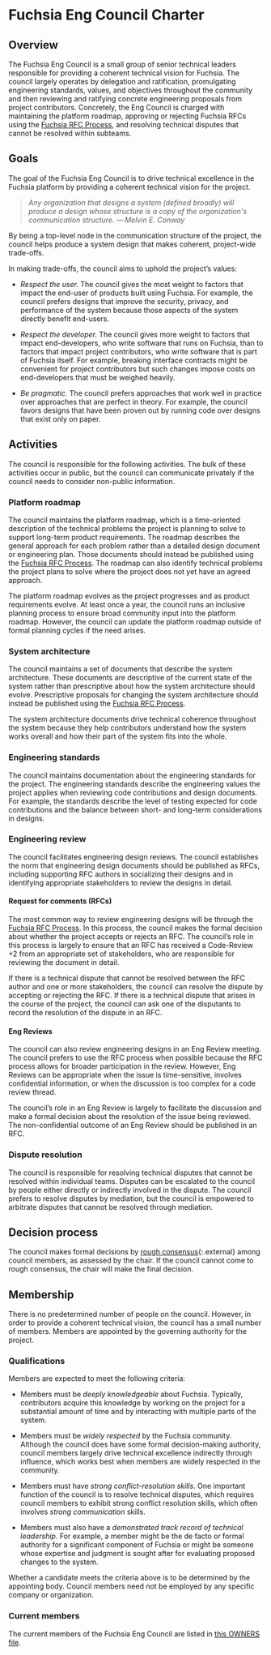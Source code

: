 # Fuchsia Eng Council Charter

## Overview

The Fuchsia Eng Council is a small group of senior technical leaders
responsible for providing a coherent technical vision for Fuchsia. The council
largely operates by delegation and ratification, promulgating engineering
standards, values, and objectives throughout the community and then reviewing
and ratifying concrete engineering proposals from project contributors.
Concretely, the Eng Council is charged with maintaining the platform roadmap,
approving or rejecting Fuchsia RFCs using the
[Fuchsia RFC Process][rfc-process], and resolving technical disputes that
cannot be resolved within subteams.

## Goals

The goal of the Fuchsia Eng Council is to drive technical excellence in the
Fuchsia platform by providing a coherent technical vision for the project.

> *Any organization that designs a system (defined broadly) will produce a
> design whose structure is a copy of the organization's communication
> structure. — Melvin E. Conway*

By being a top-level node in the communication structure of the project, the
council helps produce a system design that makes coherent, project-wide
trade-offs.

In making trade-offs, the council aims to uphold the project’s values:

 * *Respect the user.* The council gives the most weight to factors that impact
   the end-user of products built using Fuchsia. For example, the council
   prefers designs that improve the security, privacy, and performance of the
   system because those aspects of the system directly benefit end-users.

 * *Respect the developer.* The council gives more weight to factors that
   impact end-developers, who write software that runs on Fuchsia, than to
   factors that impact project contributors, who write software that is part of
   Fuchsia itself. For example, breaking interface contracts might be
   convenient for project contributors but such changes impose costs on
   end-developers that must be weighed heavily.

 * *Be pragmatic.* The council prefers approaches that work well in practice
   over approaches that are perfect in theory. For example, the council favors
   designs that have been proven out by running code over designs that exist
   only on paper.

## Activities

The council is responsible for the following activities. The bulk of these
activities occur in public, but the council can communicate privately if the
council needs to consider non-public information.

### Platform roadmap

The council maintains the platform roadmap, which is a time-oriented
description of the technical problems the project is planning to solve to
support long-term product requirements. The roadmap describes the general
approach for each problem rather than a detailed design document or engineering
plan. Those documents should instead be published using the
[Fuchsia RFC Process][rfc-process]. The roadmap can also identify technical
problems the project plans to solve where the project does not yet have an
agreed approach.

The platform roadmap evolves as the project progresses and as product
requirements evolve. At least once a year, the council runs an inclusive
planning process to ensure broad community input into the platform roadmap.
However, the council can update the platform roadmap outside of formal planning
cycles if the need arises.

### System architecture

The council maintains a set of documents that describe the system architecture.
These documents are descriptive of the current state of the system rather than
prescriptive about how the system architecture should evolve. Prescriptive
proposals for changing the system architecture should instead be published
using the [Fuchsia RFC Process][rfc-process].

The system architecture documents drive technical coherence throughout the
system because they help contributors understand how the system works overall
and how their part of the system fits into the whole.

### Engineering standards

The council maintains documentation about the engineering standards for the
project. The engineering standards describe the engineering values the project
applies when reviewing code contributions and design documents. For example,
the standards describe the level of testing expected for code contributions and
the balance between short- and long-term considerations in designs.

### Engineering review

The council facilitates engineering design reviews. The council establishes the
norm that engineering design documents should be published as RFCs, including
supporting RFC authors in socializing their designs and in identifying
appropriate stakeholders to review the designs in detail.

#### Request for comments (RFCs)

The most common way to review engineering designs will be through the
[Fuchsia RFC Process][rfc-process]. In this process, the council makes the
formal decision about whether the project accepts or rejects an RFC. The
council’s role in this process is largely to ensure that an RFC has received a
Code-Review +2 from an appropriate set of stakeholders, who are responsible for
reviewing the document in detail.

If there is a technical dispute that cannot be resolved between the RFC author
and one or more stakeholders, the council can resolve the dispute by accepting
or rejecting the RFC. If there is a technical dispute that arises in the course
of the project, the council can ask one of the disputants to record the
resolution of the dispute in an RFC.

#### Eng Reviews

The council can also review engineering designs in an Eng Review meeting. The
council prefers to use the RFC process when possible because the RFC process
allows for broader participation in the review. However, Eng Reviews can be
appropriate when the issue is time-sensitive, involves confidential
information, or when the discussion is too complex for a code review thread.

The council’s role in an Eng Review is largely to facilitate the discussion and
make a formal decision about the resolution of the issue being reviewed. The
non-confidential outcome of an Eng Review should be published in an RFC.

### Dispute resolution

The council is responsible for resolving technical disputes that cannot be
resolved within individual teams. Disputes can be escalated to the council by
people either directly or indirectly involved in the dispute. The council
prefers to resolve disputes by mediation, but the council is empowered to
arbitrate disputes that cannot be resolved through mediation.

## Decision process

The council makes formal decisions by
[rough consensus][rough-consensus]{:.external} among council
members, as assessed by the chair. If the council cannot come to rough
consensus, the chair will make the final decision.

## Membership

There is no predetermined number of people on the council. However, in order to
provide a coherent technical vision, the council has a small number of members.
Members are appointed by the governing authority for the project.

### Qualifications

Members are expected to meet the following criteria:

 * Members must be *deeply knowledgeable* about Fuchsia. Typically,
   contributors acquire this knowledge by working on the project for a
   substantial amount of time and by interacting with multiple parts of the
   system.

 * Members must be *widely respected* by the Fuchsia community. Although the
   council does have some formal decision-making authority, council members
   largely drive technical excellence indirectly through influence, which works
   best when members are widely respected in the community.

 * Members must have *strong conflict-resolution skills*. One important
   function of the council is to resolve technical disputes, which requires
   council members to exhibit strong conflict resolution skills, which often
   involves *strong communication* skills.

 * Members must also have a *demonstrated track record of technical
   leadership*. For example, a member might be the de facto or formal authority
   for a significant component of Fuchsia or might be someone whose expertise
   and judgment is sought after for evaluating proposed changes to the system.

Whether a candidate meets the criteria above is to be determined by the
appointing body. Council members need not be employed by any specific company
or organization.

### Current members

The current members of the Fuchsia Eng Council are listed in
[this OWNERS file][rfc-owners].

<!-- Reference links -->

[rfc-process]: /docs/contribute/governance/rfcs/README.md
[rough-consensus]: https://en.wikipedia.org/wiki/Rough_consensus
[rfc-owners]: https://fuchsia.googlesource.com/fuchsia/+/HEAD/docs/contribute/governance/rfcs/OWNERS
